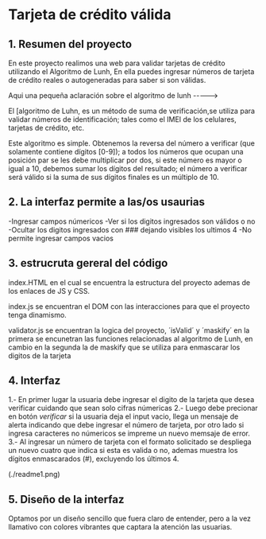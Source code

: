 # Tarjeta de crédito válida

## 1. Resumen del proyecto

En este proyecto realimos una web para validar tarjetas de crédito
utilizando el Algoritmo de Lunh, En ella puedes ingresar números de tarjeta de crédito
reales o autogeneradas para saber si son válidas. 

Aqui una pequeña aclaración sobre el algoritmo de lunh ----->

El [algoritmo de Luhn,  es un método de suma de verificación,se utiliza para validar 
números de identificación; tales como el IMEI de los celulares, tarjetas de crédito, etc.

Este algoritmo es simple. Obtenemos la reversa del número a verificar (que
solamente contiene dígitos [0-9]); a todos los números que ocupan una posición
par se les debe multiplicar por dos, si este número es mayor o igual a 10,
debemos sumar los dígitos del resultado; el número a verificar será válido si
la suma de sus dígitos finales es un múltiplo de 10.

## 2. La interfaz permite a las/os usaurias
-Ingresar campos númericos 
-Ver si los digitos ingresados son válidos o no
-Ocultar los digitos ingresados con ### dejando visibles los ultimos 4
-No permite ingresar campos vacios 

## 3. estrucruta gereral del código

index.HTML en el cual se encuentra la estructura del proyecto ademas de los enlaces de JS y CSS.

index.js se encuentran el DOM con las interacciones para que el proyecto tenga dinamismo.

validator.js se encuentran la logica del proyecto, ´isValid´ y ´maskify´ en la primera se encunetran las funciones 
relacionadas al algoritmo de Lunh, en cambio en la segunda la de maskify que se utiliza para  enmascarar 
los digitos de la tarjeta 


## 4. Interfaz 

1.- En primer lugar la usuaria debe ingresar el digito de la tarjeta que desea verificar cuidando que sean solo cifras númericas
2.- Luego debe precionar en botón _verificar_ si la usuaria deja el input vacio, llega un mensaje de alerta indicando que debe ingresar el número de tarjeta, por otro lado si ingresa caracteres no númericos se impreme un nuevo memsaje de error.
3.- Al ingresar un número de tarjeta con el formato solicitado se despliega un nuevo cuatro que indica si esta es valida o no, ademas muestra los dígitos enmascarados (#), excluyendo los últimos 4. 

(./readme1.png)

## 5. Diseño de la interfaz 

Optamos por un diseño sencillo que fuera claro de entender, pero a la vez llamativo 
con colores vibrantes que captara la atención las usuarias. 



